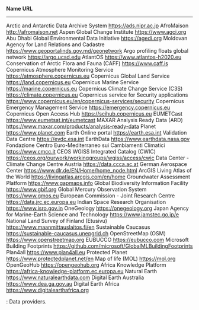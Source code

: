   **Name**                                                        **URL**
  --------------------------------------------------------------- -------------------------------------------------------------
  Arctic and Antarctic Data Archive System                        <https://ads.nipr.ac.jp>
  AfroMaison                                                      <http://afromaison.net>
  Aspen Global Change Institute                                   <https://www.agci.org>
  Abu Dhabi Global Environmental Data Initiative                  <https://agedi.org>
  Moldovan Agency for Land Relations and Cadastre                 <https://www.geoportalinds.gov.md/geonetwork>
  Argo profiling floats global network                            <https://argo.ucsd.edu>
  AtlantOS                                                        <https://www.atlantos-h2020.eu>
  Conservation of Arctic Flora and Fauna (CAFF)                   <https://www.caff.is>
  Copernicus Atmosphere Monitoring Service                        <https://atmosphere.copernicus.eu>
  Copernicus Global Land Service                                  <https://land.copernicus.eu>
  Copernicus Marine Service                                       <https://marine.copernicus.eu>
  Copernicus Climate Change Service (C3S)                         <https://climate.copernicus.eu>
  Copernicus service for Security applications                    <https://www.copernicus.eu/en/copernicus-services/security>
  Copernicus Emergency Management Service                         <https://emergency.copernicus.eu>
  Copernicus Open Access Hub                                      <https://scihub.copernicus.eu>
  EUMETCast                                                       <https://www.eumetsat.int/eumetcast>
  MAXAR Analysis Ready Data (ARD)                                 <https://www.maxar.com/products/analysis-ready-data>
  Planet                                                          <https://www.planet.com>
  Earth Online portal                                             <https://earth.esa.int>
  Validation Data Centre                                          <https://evdc.esa.int>
  EarthData                                                       <https://www.earthdata.nasa.gov>
  Fondazione Centro Euro-Mediterraneo sui Cambiamenti Climatici   <https://www.cmcc.it>
  CEOS WGISS Integrated Catalog (CWIC)                            <https://ceos.org/ourwork/workinggroups/wgiss/access/cwic>
  Data Center - Climate Change Centre Austria                     <https://data.ccca.ac.at>
  German Aerospace Center                                         <https://www.dlr.de/EN/Home/home_node.html>
  ArcGIS Living Atlas of the World                                <https://livingatlas.arcgis.com/en/home>
  Groundwater Assessment Platform                                 <https://www.gapmaps.info>
  Global Biodiversity Information Facility                        <https://www.gbif.org>
  Global Mercury Observation System                               <https://www.gmos.eu>
  European Commission - Joint Research Centre                     <https://data.jrc.ec.europa.eu>
  Indian Space Research Organisation                              <https://www.isro.gov.in>
  OneGeology                                                      <https://onegeology.org>
  Japan Agency for Marine-Earth Science and Technology            <https://www.jamstec.go.jp/e>
  National Land Survey of Finland (Etusivu)                       <https://www.maanmittauslaitos.fi/en>
  Sustainable Caucasus                                            <https://sustainable-caucasus.unepgrid.ch>
  OpenStreetMap (OSM)                                             <https://www.openstreetmap.org>
  EUBUCCO                                                         <https://eubucco.com>
  Microsoft Building Footprints                                   <https://github.com/microsoft/GlobalMLBuildingFootprints>
  Plan4all                                                        <https://www.plan4all.eu>
  Protected Planet                                                <https://www.protectedplanet.net/en>
  Map of life (MOL)                                               <https://mol.org>
  OpenGeoHub                                                      <https://opengeohub.org>
  Africa Knowledge Platform                                       <https://africa-knowledge-platform.ec.europa.eu>
  Natural Earth                                                   <https://www.naturalearthdata.com>
  Digital Earth Australia                                         <https://www.dea.ga.gov.au>
  Digital Earth Africa                                            <https://www.digitalearthafrica.org>

  : Data providers.

